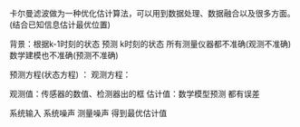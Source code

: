 卡尔曼滤波做为一种优化估计算法，可以用到数据处理、数据融合以及很多方面。(结合已知信息估计最优位置)

背景：根据k-1时刻的状态 预测 k时刻的状态
所有测量仪器都不准确(观测不准确)
数学建模也不准确(预测不准确)

预测方程(状态方程) ：
观测方程：

观测值：传感器的数值、检测器出的框
估计值：数学模型预测
都有误差

系统输入
系统噪声
测量噪声
得到最优估计值
